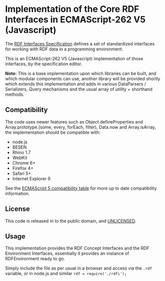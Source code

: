 # Implementation of the Core RDF Interfaces in ECMAScript-262 V5 (Javascript) #

The [RDF Interfaces Specification](http://www.w3.org/2010/02/rdfa/sources/rdf-interfaces/) defines a set of standardized interfaces for working with RDF data in a programming environment.

This is an ECMAScript-262 V5 (Javascript) implementation of those interfaces, by the specification editor.

**Note:** This is a base implementation upon which libraries can be built, and which modular components can use, another library will be provided shortly which extends this implementation and adds in various DataParsers / Serializers, Query mechanisms and the usual array of utility + shorthand methods.

## Compatibility ##

The code uses newer features such as Object.defineProperties and Array.prototype.(some, every, forEach, filter), Data.now and Array.isArray, the implementation should be compatible with:
- node.js
- BESEN
- Rhino 1.7
- WebKit
- Chrome 6+
- Firefox 4+
- Safari 5+
- Internet Explorer 9
 
See the [ECMAScript 5 compatibility table](http://kangax.github.com/es5-compat-table/) for more up to date compatibility information.
 
## License ##
 
This code is released in to the public domain, and [UNLICENSED](http://unlicense.org/).
 
## Usage ##
 
This implementation provides the RDF Concept Interfaces and the RDF Environment Interfaces, essentially it provides an instance of RDFEnvironment ready to go.
 
Simply include the file as per usual in a browser and access via the `.rdf` variable, or in node.js and similar `rdf = require('./rdfi');`
 
 